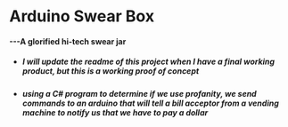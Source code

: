 # Arduino Swear Box
#### ---A glorified hi-tech swear jar

  * ##### I will update the readme of this project when I have a final working product, but this is a working proof of concept
  * ##### using a C# program to determine if we use profanity, we send commands to an arduino that will tell a bill acceptor from a vending machine to notify us that we have to pay a dollar

